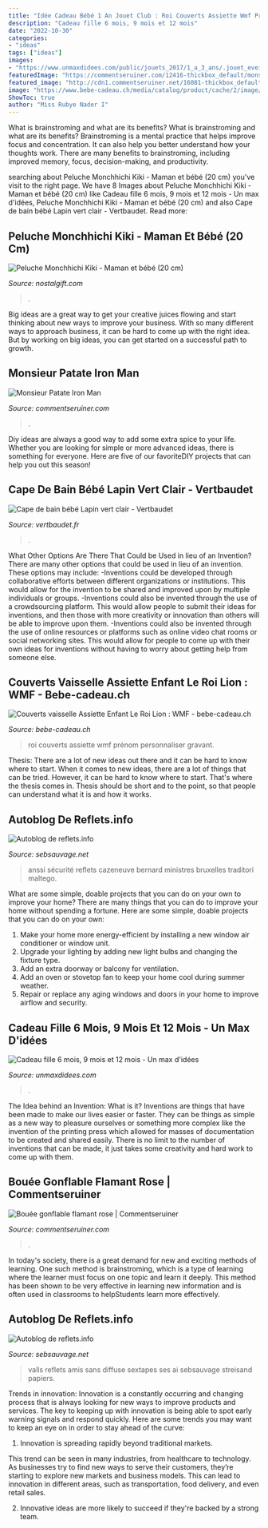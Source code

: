 ```yaml
---
title: "Idée Cadeau Bébé 1 An Jouet Club : Roi Couverts Assiette Wmf Prénom Personnaliser Gravant"
description: "Cadeau fille 6 mois, 9 mois et 12 mois"
date: "2022-10-30"
categories:
- "ideas"
tags: ["ideas"]
images:
- "https://www.unmaxdidees.com/public/jouets_2017/1_a_3_ans/.jouet_eveil_bebe_fisher_price_6_mois__9_mois__12_mois__1_an___18_mois_mon_ami_rocky__m.jpg"
featuredImage: "https://commentseruiner.com/12416-thickbox_default/monsieur-patate-iron-man.jpg"
featured_image: "http://cdn1.commentseruiner.net/16081-thickbox_default/bouee-gonflable-flamant-rose.jpg"
image: "https://www.bebe-cadeau.ch/media/catalog/product/cache/2/image/9df78eab33525d08d6e5fb8d27136e95/k/i/kinderbesteck-geschirr-loewe.jpg"
ShowToc: true
author: "Miss Rubye Nader I"
---
```



What is brainstroming and what are its benefits?
What is brainstroming and what are its benefits? Brainstroming is a mental practice that helps improve focus and concentration. It can also help you better understand how your thoughts work. There are many benefits to brainstroming, including improved memory, focus, decision-making, and productivity.

	

		
searching about Peluche Monchhichi Kiki - Maman et bébé (20 cm) you've visit to the right page. We have 8 Images about Peluche Monchhichi Kiki - Maman et bébé (20 cm) like Cadeau fille 6 mois, 9 mois et 12 mois - Un max d&#039;idées, Peluche Monchhichi Kiki - Maman et bébé (20 cm) and also Cape de bain bébé Lapin vert clair - Vertbaudet. Read more:
		
    
## Peluche Monchhichi Kiki - Maman Et Bébé (20 Cm)

<img loading=lazy src="https://www.nostalgift.com/wp-content/uploads/2020/03/monchhichi-maman-bebe-3.jpg" onerror="this.onerror=null;this.src='https://tse2.mm.bing.net/th?id=OIP.G6bGQemJy4UZqEm2CyIUSwHaHa&amp;pid=15.1';" alt="Peluche Monchhichi Kiki - Maman et bébé (20 cm)">

_Source: nostalgift.com_

>. 

	

Big ideas are a great way to get your creative juices flowing and start thinking about new ways to improve your business. With so many different ways to approach business, it can be hard to come up with the right idea. But by working on big ideas, you can get started on a successful path to growth.

    
## Monsieur Patate Iron Man

<img loading=lazy src="https://commentseruiner.com/12416-thickbox_default/monsieur-patate-iron-man.jpg" onerror="this.onerror=null;this.src='https://tse1.mm.bing.net/th?id=OIP.YFIBHIjaxDDO5QSLcnpKrQHaHa&amp;pid=15.1';" alt="Monsieur Patate Iron Man">

_Source: commentseruiner.com_

>. 

	

Diy ideas are always a good way to add some extra spice to your life. Whether you are looking for simple or more advanced ideas, there is something for everyone. Here are five of our favoriteDIY projects that can help you out this season!

    
## Cape De Bain Bébé Lapin Vert Clair - Vertbaudet

<img loading=lazy src="https://media.vertbaudet.fr/Pictures/vertbaudet/34130/cape-de-bain-bebe-lapin.jpg" onerror="this.onerror=null;this.src='https://tse2.mm.bing.net/th?id=OIP.Yew-NdmpgKgHEmmscEnCqQHaJ4&amp;pid=15.1';" alt="Cape de bain bébé Lapin vert clair - Vertbaudet">

_Source: vertbaudet.fr_

>. 

	

What Other Options Are There That Could be Used in lieu of an Invention?
There are many other options that could be used in lieu of an invention. These options may include: 
-Inventions could be developed through collaborative efforts between different organizations or institutions. This would allow for the invention to be shared and improved upon by multiple individuals or groups. 
-Inventions could also be invented through the use of a crowdsourcing platform. This would allow people to submit their ideas for inventions, and then those with more creativity or innovation than others will be able to improve upon them. 
-Inventions could also be invented through the use of online resources or platforms such as online video chat rooms or social networking sites. This would allow for people to come up with their own ideas for inventions without having to worry about getting help from someone else.

    
## Couverts Vaisselle Assiette Enfant Le Roi Lion : WMF - Bebe-cadeau.ch

<img loading=lazy src="https://www.bebe-cadeau.ch/media/catalog/product/cache/2/image/9df78eab33525d08d6e5fb8d27136e95/k/i/kinderbesteck-geschirr-loewe.jpg" onerror="this.onerror=null;this.src='https://tse3.mm.bing.net/th?id=OIP.vBMXZdQRjcqNUR3XGKR6HwHaHa&amp;pid=15.1';" alt="Couverts vaisselle Assiette Enfant Le Roi Lion : WMF - bebe-cadeau.ch">

_Source: bebe-cadeau.ch_

>roi couverts assiette wmf prénom personnaliser gravant. 

	

Thesis: There are a lot of new ideas out there and it can be hard to know where to start.
When it comes to new ideas, there are a lot of things that can be tried. However, it can be hard to know where to start. That's where the thesis comes in. Thesis should be short and to the point, so that people can understand what it is and how it works.

    
## Autoblog De Reflets.info

<img loading=lazy src="http://sebsauvage.net/streisand.me/reflets/index.php?m=https://reflets.info/wp-content/uploads/2016/11/Bernard_Cazeneuve_Strasbourg_3_mars_2015.jpg" onerror="this.onerror=null;this.src='https://tse4.mm.bing.net/th?id=OIP.Ijiakfkcw5IQfhQQQHRLDgHaLH&amp;pid=15.1';" alt="Autoblog de reflets.info">

_Source: sebsauvage.net_

>anssi sécurité reflets cazeneuve bernard ministres bruxelles traditori maltego. 

	

What are some simple, doable projects that you can do on your own to improve your home?
There are many things that you can do to improve your home without spending a fortune. Here are some simple, doable projects that you can do on your own:
1. Make your home more energy-efficient by installing a new window air conditioner or window unit.
2. Upgrade your lighting by adding new light bulbs and changing the fixture type.
3. Add an extra doorway or balcony for ventilation. 
4. Add an oven or stovetop fan to keep your home cool during summer weather. 
5. Repair or replace any aging windows and doors in your home to improve airflow and security.

    
## Cadeau Fille 6 Mois, 9 Mois Et 12 Mois - Un Max D&#039;idées

<img loading=lazy src="https://www.unmaxdidees.com/public/jouets_2017/1_a_3_ans/.jouet_eveil_bebe_fisher_price_6_mois__9_mois__12_mois__1_an___18_mois_mon_ami_rocky__m.jpg" onerror="this.onerror=null;this.src='https://tse4.mm.bing.net/th?id=OIP.h3ruyp-nyGxHfZAgdLNcZwAAAA&amp;pid=15.1';" alt="Cadeau fille 6 mois, 9 mois et 12 mois - Un max d&#039;idées">

_Source: unmaxdidees.com_

>. 

	

The Idea behind an Invention: What is it?
Inventions are things that have been made to make our lives easier or faster. They can be things as simple as a new way to pleasure ourselves or something more complex like the invention of the printing press which allowed for masses of documentation to be created and shared easily. There is no limit to the number of inventions that can be made, it just takes some creativity and hard work to come up with them.

    
## Bouée Gonflable Flamant Rose | Commentseruiner

<img loading=lazy src="http://cdn1.commentseruiner.net/16081-thickbox_default/bouee-gonflable-flamant-rose.jpg" onerror="this.onerror=null;this.src='https://tse1.mm.bing.net/th?id=OIP.oZXHfb6uWUkaz1WQDiWMugHaHa&amp;pid=15.1';" alt="Bouée gonflable flamant rose | Commentseruiner">

_Source: commentseruiner.com_

>. 

	

In today's society, there is a great demand for new and exciting methods of learning. One such method is brainstroming, which is a type of learning where the learner must focus on one topic and learn it deeply. This method has been shown to be very effective in learning new information and is often used in classrooms to helpStudents learn more effectively.

    
## Autoblog De Reflets.info

<img loading=lazy src="http://sebsauvage.net/streisand.me/reflets/?m=https://reflets.info/wp-content/uploads/2016/12/valls-enerve.jpg" onerror="this.onerror=null;this.src='https://tse2.mm.bing.net/th?id=OIP.3K4K7n7ZtADx2_0HSE30YQHaEG&amp;pid=15.1';" alt="Autoblog de reflets.info">

_Source: sebsauvage.net_

>valls reflets amis sans diffuse sextapes ses ai sebsauvage streisand papiers. 

	

Trends in innovation:
Innovation is a constantly occurring and changing process that is always looking for new ways to improve products and services. The key to keeping up with innovation is being able to spot early warning signals and respond quickly. Here are some trends you may want to keep an eye on in order to stay ahead of the curve:
1. Innovation is spreading rapidly beyond traditional markets.

This trend can be seen in many industries, from healthcare to technology. As businesses try to find new ways to serve their customers, they’re starting to explore new markets and business models. This can lead to innovation in different areas, such as transportation, food delivery, and even retail sales.

2. Innovative ideas are more likely to succeed if they're backed by a strong team.

